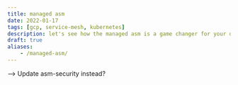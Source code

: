 ```yaml
---
title: managed asm
date: 2022-01-17
tags: [gcp, service-mesh, kubernetes]
description: let's see how the managed asm is a game changer for your day-2 operations with istio/asm
draft: true
aliases:
    - /managed-asm/
---
```


--> Update asm-security instead?